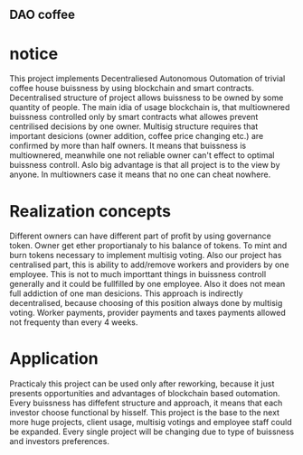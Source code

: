 ## DAO coffee

# notice 
This project implements Decentraliesed Autonomous Outomation of trivial coffee house buissness by using blockchain and smart contracts.
Decentralised structure of project allows buissness to be owned by some quantity of people.
The main idia of usage blockchain is, that multiownered buissness controlled only by smart contracts what allowes prevent centrilised decisions by one owner.
Multisig structure requires that important desicions (owner addition, coffee price changing etc.) are confirmed by more than half owners.
It means that buissness is multiownered, meanwhile one not reliable owner can't effect to optimal buissness controll.
Aslo big advantage is that all project is to the view by anyone. In multiowners case it means that no one can cheat nowhere.

# Realization concepts
Different owners can have different part of profit by using governance token. Owner get ether proportianaly to his balance of tokens.
To mint and burn tokens necessary to implement multisig voting. Also our project has centralised part, this is ability to add/remove workers and providers by one employee. This is not to much importtant things in buissness controll generally and it could be fullfilled by one employee. Also it does not mean full addiction of one man desicions. This approach is indirectly decentralised, because choosing of this position always done by multisig voting. Worker payments, provider payments and taxes payments allowed not frequenty than every 4 weeks. 

# Application
Practicaly this project can be used only after reworking, because it just presents opportunities and advantages of blockchain based outomation. Every buissness has diffefent structure and approach, it means that each investor choose functional by hisself. This project is the base to the next more huge projects, client usage, multisig votings and employee staff could be expanded. Every single project will be changing due to type of buissness and investors preferences.

